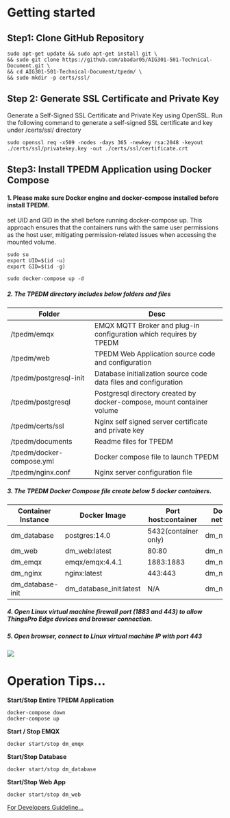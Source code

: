 # Getting started 
## Step1: Clone GitHub Repository
 ```
sudo apt-get update && sudo apt-get install git \
&& sudo git clone https://github.com/abadar05/AIG301-501-Technical-Document.git \
&& cd AIG301-501-Technical-Document/tpedm/ \
&& sudo mkdir -p certs/ssl/
 ```

## Step 2: Generate SSL Certificate and Private Key
Generate a Self-Signed SSL Certificate and Private Key using OpenSSL.
Run the following command to generate a self-signed SSL certificate and key under /certs/ssl/ directory

 ```
sudo openssl req -x509 -nodes -days 365 -newkey rsa:2048 -keyout ./certs/ssl/privatekey.key -out ./certs/ssl/certificate.crt
 ```

## Step3: Install TPEDM Application using Docker Compose
#### 1. Please make sure Docker engine and docker-compose installed before install TPEDM.

set UID and GID in the shell before running docker-compose up. This approach ensures that the containers runs with the same user permissions as the host user, mitigating permission-related issues when accessing the mounted volume.

```
sudo su
export UID=$(id -u)
export GID=$(id -g)
```
```
sudo docker-compose up -d
```


##### 2. The TPEDM directory includes below folders and files

| Folder                      | Desc                                                                   |
| --------------------------- | ---------------------------------------------------------------------- |
| /tpedm/emqx                 | EMQX MQTT Broker and plug-in configuration which requires by TPEDM     |
| /tpedm/web                  | TPEDM Web Application source code and configuration                    |
| /tpedm/postgresql-init      | Database initialization source code data files and configuration        | 
| /tpedm/postgresql           | Postgresql directory created by docker-compose, mount container volume |                                         
| /tpedm/certs/ssl            | Nginx self signed server certificate and private key                   |
| /tpedm/documents            | Readme files for TPEDM                                                 |
| /tpedm/docker-compose.yml   | Docker compose file to launch TPEDM                                    |
| /tpedm/nginx.conf           | Nginx server configuration file                                        |




##### 3. The TPEDM Docker Compose file create below 5 docker containers.

| Container Instance | Docker Image           | Port host:container | Docker network |
| ------------------ | ---------------------- | ------------------- | -------------- |
| dm_database        | postgres:14.0          | 5432(container only)| dm_network     |
| dm_web             | dm_web:latest          | 80:80               | dm_network     |
| dm_emqx            | emqx/emqx:4.4.1        | 1883:1883           | dm_network     |
| dm_nginx           | nginx:latest           | 443:443             | dm_network     |
| dm_database-init   |dm_database_init:latest |  N/A                | dm_network     |



##### 4. Open Linux virtual machine firewall port (1883 and 443) to allow ThingsPro Edge devices and browser connection.



##### 5. Open browser, connect to Linux virtual machine IP with port 443

![](https://thingspro.blob.core.windows.net/resource/document/tpe/tpedm-devices.jpg)



# Operation Tips...

**Start/Stop Entire TPEDM Application**

```
docker-compose down
docker-compose up
```

**Start / Stop EMQX**

```
docker start/stop dm_emqx
```


**Start/Stop Database**

```
docker start/stop dm_database
```


**Start/Stop Web App**

```
docker start/stop dm_web
```

<a href="https://github.com/abadar05/AIG301-501-Technical-Document/blob/main/documents/TPEDM-guide.md#for-developers">
For Developers Guideline... </a>
